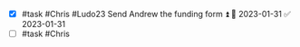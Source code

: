 - [x] #task #Chris #Ludo23 Send Andrew the funding form ⏫ 📅 2023-01-31 ✅ 2023-01-31
- [ ] #task #Chris 